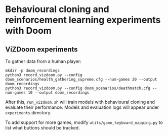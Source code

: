 # Behavioural cloning and reinforcement learning experiments with Doom

## ViZDoom experiments

To gather data from a human player:

```
mkdir -p doom_recordings
python3 record_vizdoom.py --config doom_scenarios/health_gathering_supreme.cfg --num-games 20 --output doom_recordings
python3 record_vizdoom.py --config doom_scenarios/deathmatch.cfg --num-games 10 --output doom_recordings
```

After this, `run_vizdoom.sh` will train models with behavioural cloning and evaluate their performance. Models and evaluation logs will appear under `experiments` directory.

To add support for more games, modify `utils/game_keyboard_mapping.py` to list what buttons should be tracked.
